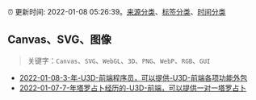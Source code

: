:alarm_clock: 更新时间: 2022-01-08 05:26:39。[来源分类](../README.md)、[标签分类](../TAGS.md)、[时间分类](../TIMELINE.md)

## Canvas、SVG、图像


> 关键字：`Canvas`、`SVG`、`WebGL`、`3D`、`PNG`、`WebP`、`RGB`、`GUI`



- [2022-01-08-3-年-U3D-前端程序员，可以提供-U3D-前端各项功能外包](https://www.v2ex.com/t/826950) 
- [2022-01-07-7-年塔罗占卜经历的-U3D-前端，可以提供一对一塔罗占卜](https://www.v2ex.com/t/826948) 